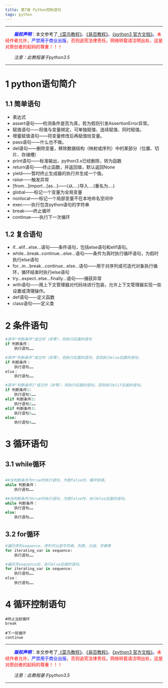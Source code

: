 ```yaml
---
title: 第7章 Python控制语句
tags: python
---
```


------

&emsp;&emsp;<font color=blue>**_版权声明_**</font>：本文参考了<font color=blue>[《菜鸟教程》](http://www.runoob.com/ "点击跳转")、[《易百教程》](https://www.yiibai.com/ "点击跳转")、[《python3 官方文档》](https://www.python.org/doc/ "点击跳转")。</font><font color=red>未经作者允许，<font color=blue>严禁用于商业出版</font>，否则追究法律责任。网络转载请注明出处，这是对原创者的起码的尊重！！！</font>

&emsp;&emsp;*注意：此教程基于python3.5*

------

# 1 python语句简介
## 1.1 简单语句
* 表达式
* assert语句——检测条件是否为真，若为假则引发AssertionError异常。
* 赋值语句——将值与变量绑定，可单独赋值、连续赋值、同时赋值。
* 增量赋值语句——将变量修改后再赋值给变量。
* pass语句——什么也不做。
* del语句——删除变量，移除数据结构（映射或序列）中的某部分（位置、切片、存储槽）
* print语句——标准输出，python3.x已经删除，转为函数
* return语句——终止函数，并返回值，默认返回None
* yield——暂时终止生成器的执行并生成一个值。
* raise——触发异常
* [from...]import...[as...]——(从....)导入....(重名为....)
* global——标记一个变量为全局变量
* nonlocal——标记一个局部变量不在本地命名空间中
* exec——执行包含python语句的字符串
* break——终止循环
* continue——执行下一次循环


## 1.2 复合语句
* if...elif...else...语句——条件语句，包括else语句和elif语句。
* while...break..continue...else...语句——条件为真时执行循环语句，为假时执行else语句
* for...in...break...continue...else...语句——用于对序列或可迭代对象执行循环，循环结束时执行else语句
* try...expect..else...finally...语句——捕获异常
* with语句——用上下文管理器对代码块进行包装，允许上下文管理器实现一些设置或清理操作。
* def语句——定义函数
* class语句——定义类

# 2 条件语句
```python
#其中"判断条件"成立时（非零），则执行后面的语句
if 判断条件：
    执行语句……

#其中"判断条件"成立时（非零），则执行后面的语句，否则执行else后面的语句。
if 判断条件：
    执行语句……
else：
    执行语句……

#其中"判断条件1"成立时（非零），则执行后面的语句，否则执行elif后面的语句。
if 判断条件1:  
    执行语句1……
elif 判断条件2:
    执行语句2……
elif 判断条件3:
    执行语句3……
else:
    执行语句4……
```
# 3 循环语句
## 3.1 while循环
```python

##当判断条件为true时执行语句，为假false时，循环结束。
while 判断条件：
    执行语句……

##当判断条件为true时执行语句，为假false时，执行else后面的语句。
while 判断条件：
    执行语句……
else:
    执行语句……
```
## 3.2 for循环
```python
#遍历序列sequence，序列可以是字符串、列表、元组、字典等
for iterating_var in sequence:
    执行语句……

#遍历完sequence后，执行else后面的语句。
for iterating_var in sequence:
    执行语句……
else：
    执行语句……
```
# 4 循环控制语句
```
#终止当前循环
break

#下一轮循环
continue
```




------

&emsp;&emsp;<font color=blue>**_版权声明_**</font>：本文参考了<font color=blue>[《菜鸟教程》](http://www.runoob.com/ "点击跳转")、[《易百教程》](https://www.yiibai.com/ "点击跳转")、[《python3 官方文档》](https://www.python.org/doc/ "点击跳转")。</font><font color=red>未经作者允许，<font color=blue>严禁用于商业出版</font>，否则追究法律责任。网络转载请注明出处，这是对原创者的起码的尊重！！！</font>

&emsp;&emsp;*注意：此教程基于python3.5*

------
